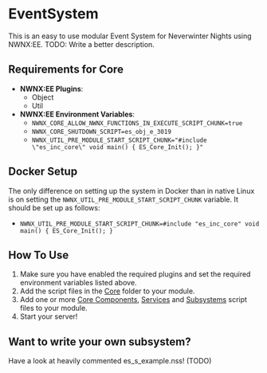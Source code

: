 # EventSystem
This is an easy to use modular Event System for Neverwinter Nights using NWNX:EE. TODO: Write a better description.

## Requirements for Core
- **NWNX:EE Plugins**: 
  - Object
  - Util
- **NWNX:EE Environment Variables**:
  - `NWNX_CORE_ALLOW_NWNX_FUNCTIONS_IN_EXECUTE_SCRIPT_CHUNK=true`
  - `NWNX_CORE_SHUTDOWN_SCRIPT=es_obj_e_3019`
  - `NWNX_UTIL_PRE_MODULE_START_SCRIPT_CHUNK="#include \"es_inc_core\" void main() { ES_Core_Init(); }"`

## Docker Setup
The only difference on setting up the system in Docker than in native Linux is on setting the `NWNX_UTIL_PRE_MODULE_START_SCRIPT_CHUNK` variable. It should be set up as follows:
  - `NWNX_UTIL_PRE_MODULE_START_SCRIPT_CHUNK=#include "es_inc_core" void main() { ES_Core_Init(); }`

## How To Use
1) Make sure you have enabled the required plugins and set the required environment variables listed above.
2) Add the script files in the [Core](https://github.com/Daztek/EventSystem/tree/master/Core) folder to your module.
3) Add one or more [Core Components](https://github.com/Daztek/EventSystem/tree/master/Components/Core), [Services](https://github.com/Daztek/EventSystem/tree/master/Components/Services) and [Subsystems](https://github.com/Daztek/EventSystem/tree/master/Components/Subsystems) script files to your module.
4) Start your server!

## Want to write your own subsystem?
Have a look at heavily commented es_s_example.nss! (TODO)
